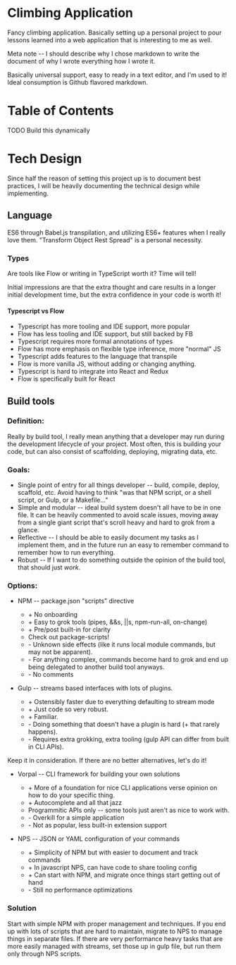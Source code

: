 # Climbing Application

Fancy climbing application. Basically setting up a personal project to pour
lessons learned into a web application that is interesting to me as well.

Meta note -- I should describe why I chose markdown to write the document
of why I wrote everything how I wrote it.

Basically universal support, easy to ready in a text editor, and I'm used to
it! Ideal consumption is Github flavored markdown.

# Table of Contents

TODO Build this dynamically

# Tech Design

Since half the reason of setting this project up is to document best practices,
I will be heavily documenting the technical design while implementing.

## Language

ES6 through Babel.js transpilation, and utilizing ES6+ features when I really
love them. "Transform Object Rest Spread" is a personal necessity.

### Types

Are tools like Flow or writing in TypeScript worth it? Time will tell!

Initial impressions are that the extra thought and care results in a longer
initial development time, but the extra confidence in your code is worth it!

#### Typescript vs Flow

* Typescript has more tooling and IDE support, more popular
* Flow has less tooling and IDE support, but still backed by FB 
* Typescript requires more formal annotations of types 
* Flow has more emphasis on flexible type inference, more "normal" JS
* Typescript adds features to the language that transpile
* Flow is more vanilla JS, without adding or changing anything.
* Typescript is hard to integrate into React and Redux
* Flow is specifically built for React

## Build tools

### Definition:

Really by build tool, I really mean anything that a developer may run during
the development lifecycle of your project. Most often, this is building your
code, but can also consist of scaffolding, deploying, migrating data, etc.

### Goals:

* Single point of entry for all things developer -- build, compile, deploy,
  scaffold, etc. Avoid having to think "was that NPM script, or a shell
  script, or Gulp, or a Makefile..."
* Simple and modular -- ideal build system doesn't all have to be in one file.
  It can be heavily commented to avoid scale issues, moving away from a single
  giant script that's scroll heavy and hard to grok from a glance.
* Reflective -- I should be able to easily document my tasks as I implement
  them, and in the future run an easy to remember command to remember how to
  run everything.
* Robust -- If I want to do something outside the opinion of the build tool,
  that should just _work_.

### Options:

* NPM -- package.json "scripts" directive
  * \+ No onboarding
  * \+ Easy to grok tools (pipes, &&s, ||s, npm-run-all, on-change)
  * \+ Pre/post built-in for clarity
  * Check out package-scripts!
  * \- Unknown side effects (like it runs local module commands, but may not
      be apparent).
  * \- For anything complex, commands become hard to grok and end up being
      delegated to another build tool anyways.
  * \- No comments

* Gulp -- streams based interfaces with lots of plugins.
  * \+ Ostensibly faster due to everything defaulting to stream mode
  * \+ Just code so very robust.
  * \+ Familiar.
  * \- Doing something that doesn't have a plugin is hard (+ that rarely
    happens).
  * \- Requires extra grokking, extra tooling (gulp API can differ from built
    in CLI APIs).

Keep it in consideration. If there are no better alternatives, let's do it!

* Vorpal -- CLI framework for building your own solutions
  * \+ More of a foundation for nice CLI applications verse opinion on how to
    do your specific thing.
  * \+ Autocomplete and all that jazz
  * Programmitic APIs only -- some tools just aren't as nice to work with.
  * \- Overkill for a simple application
  * \- Not as popular, less built-in extension support

* NPS -- JSON or YAML configuration of your commands
  * \+ Simplicity of NPM but with easier to document and track commands
  * \+ In javascript NPS, can have code to share tooling config
  * \+ Can start with NPM, and migrate once things start getting out of hand
  * \- Still no performance optimizations

### Solution

Start with simple NPM with proper management and techniques.
If you end up with lots of scripts that are hard to maintain, migrate to 
NPS to manage things in separate files. If there are very performance heavy 
tasks that are more easily managed with streams, set those up in gulp file,
but run them only through NPS scripts.

